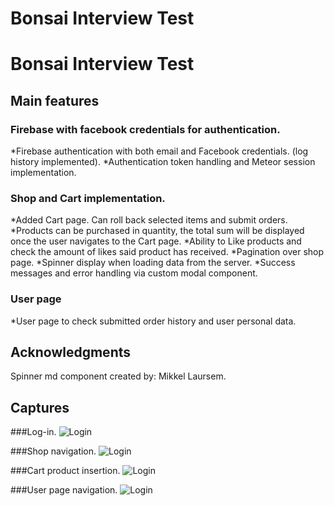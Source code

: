# Bonsai Interview Test

# Bonsai Interview Test

## Main features

### Firebase with facebook credentials for authentication.

*Firebase authentication with both email and Facebook credentials. (log history implemented).
*Authentication token handling and Meteor session implementation.

### Shop and Cart implementation.

*Added Cart page. Can roll back selected items and submit orders.
*Products can be purchased in quantity, the total sum will be displayed once the user navigates to the Cart page.
*Ability to Like products and check the amount of likes said product has received.
*Pagination over shop page.
*Spinner display when loading data from the server.
*Success messages and error handling via custom modal component.

### User page
*User page to check submitted order history and user personal data.

## Acknowledgments

Spinner md component created by:
Mikkel Laursem.

## Captures

###Log-in.
![Login](https://raw.githubusercontent.com/UlisesFS-ISC/interview-test/interview_UlisesFS/docs/logIn.png)

###Shop navigation.
![Login](https://raw.githubusercontent.com/UlisesFS-ISC/interview-test/interview_UlisesFS/docs/shopNav.png)

###Cart product insertion.
![Login](https://raw.githubusercontent.com/UlisesFS-ISC/interview-test/interview_UlisesFS/docs/cartNav.png)

###User page navigation.
![Login](https://raw.githubusercontent.com/UlisesFS-ISC/interview-test/interview_UlisesFS/docs/userNav.png)